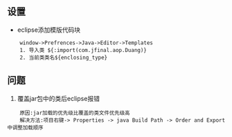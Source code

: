 ## 设置
* eclipse添加模版代码块
```
	window->Prefrences->Java->Editor->Templates
	1. 导入类 ${:import(com.jfinal.aop.Duang)}
	2. 当前类类名${enclosing_type}
```
## 问题  
1. 覆盖jar包中的类后eclipse报错
```
	原因:jar加载的优先级比覆盖的类文件优先级高
	解决方法:项目右键-> Properties -> java Build Path -> Order and Export 中调整加载顺序
```
